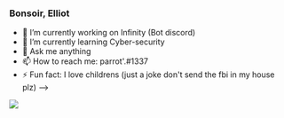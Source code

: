 ### Bonsoir, Elliot 


- 🔭 I’m currently working on Infinity (Bot discord)
- 🌱 I’m currently learning Cyber-security
- 💬 Ask me anything
- 📫 How to reach me: parrot'.#1337
- ⚡ Fun fact: I love childrens (just a joke don't send the fbi in my house plz)
-->



<img src="https://github-readme-stats.vercel.app/api?username=0xF1378&&show_icons=true&title_color=ffffff&icon_color=bb2acf&text_color=daf7dc&bg_color=151515">
